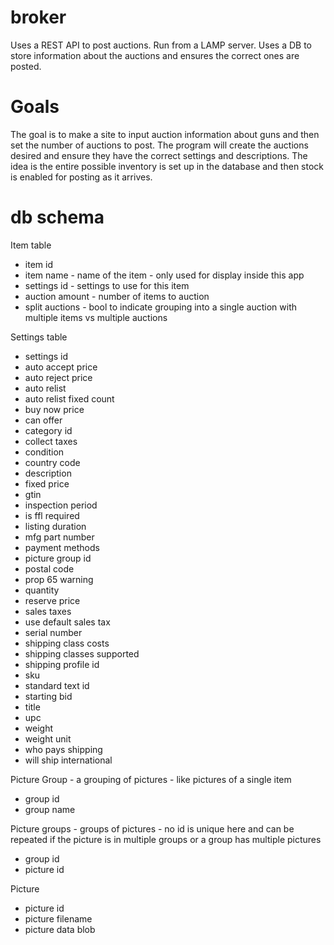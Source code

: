 # broker
Uses a REST API to post auctions. Run from a LAMP server. Uses a DB to store information about the auctions and ensures the correct ones are posted.

# Goals
The goal is to make a site to input auction information about guns and then set the number of auctions to post. The program will create the auctions desired and ensure they have the correct settings and descriptions. The idea is the entire possible inventory is set up in the database and then stock is enabled for posting as it arrives.


# db schema
Item table
 - item id
 - item name - name of the item - only used for display inside this app
 - settings id - settings to use for this item
 - auction amount - number of items to auction
 - split auctions - bool to indicate grouping into a single auction with multiple items vs multiple auctions

Settings table
 - settings id
 - auto accept price
 - auto reject price
 - auto relist
 - auto relist fixed count
 - buy now price
 - can offer
 - category id
 - collect taxes
 - condition
 - country code
 - description
 - fixed price
 - gtin
 - inspection period
 - is ffl required
 - listing duration
 - mfg part number
 - payment methods
 - picture group id
 - postal code
 - prop 65 warning
 - quantity
 - reserve price
 - sales taxes
 - use default sales tax
 - serial number
 - shipping class costs
 - shipping classes supported
 - shipping profile id
 - sku
 - standard text id
 - starting bid
 - title
 - upc
 - weight
 - weight unit
 - who pays shipping
 - will ship international
 
Picture Group - a grouping of pictures - like pictures of a single item
 - group id
 - group name
 
Picture groups - groups of pictures - no id is unique here and can be repeated if the picture is in multiple groups or a group has multiple pictures
 - group id
 - picture id

Picture
 - picture id
 - picture filename
 - picture data blob
